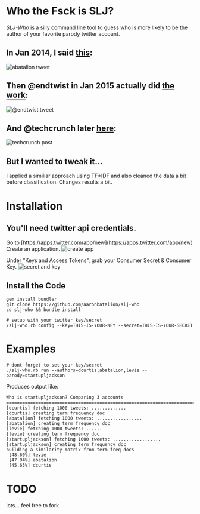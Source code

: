 # Who the Fsck is SLJ?


*SLJ-Who* is a silly command line tool to guess who is more likely to be
the author of your favorite parody twitter account.

## In Jan 2014, I said [this](https://twitter.com/abatalion/status/424094146173730816):
![abatalion tweet](https://s3.amazonaws.com/f.cl.ly/items/0h3h1M3m0l0C2u1f3F3Z/Screen%20Shot%202015-01-16%20at%2012.42.56%20PM.jpg)

## Then @endtwist in Jan 2015 actually did [the work](https://twitter.com/endtwist/status/554358608985866240):
![@endtwist tweet](https://s3.amazonaws.com/f.cl.ly/items/0O430L1F2X2o3i2X3H3r/Screen%20Shot%202015-01-16%20at%2012.43.08%20PM.jpg)

## And @techcrunch later [here](http://techcrunch.com/2015/01/11/maybe-its-arrington/):
![techcrunch post](https://s3.amazonaws.com/f.cl.ly/items/3x3S121q1A1i273G0y1X/Screen%20Shot%202015-01-16%20at%2012.44.19%20PM.jpg)

## But I wanted to tweak it...
I applied a similiar approach using [TF*IDF](http://en.wikipedia.org/wiki/Tf%E2%80%93idf)
and also cleaned the data a bit before classification.
Changes results a bit.

# Installation

## You'll need twitter api credentials.
Go to [https://apps.twitter.com/app/new](https://apps.twitter.com/app/new)
Create an application.
     ![create app](https://s3.amazonaws.com/f.cl.ly/items/302d3a2h0T343Y0F2H0h/Screen%20Shot%202015-01-16%20at%201.06.19%20PM.jpg)

Under "Keys and Access Tokens", grab your Consumer Secret & Consumer Key.
     ![secret and key](https://s3.amazonaws.com/f.cl.ly/items/2Y2I3q1K0P2i3G2x2j2j/keys.jpg.jpg)

## Install the Code
    gem install bundler
    git clone https://github.com/aaronbatalion/slj-who
    cd slj-who && bundle install

    # setup with your twitter key/secret
    /slj-who.rb config --key=THIS-IS-YOUR-KEY --secret=THIS-IS-YOUR-SECRET


# Examples

    # dont forget to set your key/secret
    ./slj-who.rb run --authors=dcurtis,abatalion,levie --parody=startupljackson


Produces output like:

    Who is startupljackson? Comparing 3 accounts
    ================================================================================
    [dcurtis] fetching 1000 tweets: .............
    [dcurtis] creating term frequency doc
    [abatalion] fetching 1000 tweets: .................
    [abatalion] creating term frequency doc
    [levie] fetching 1000 tweets: ......
    [levie] creating term frequency doc
    [startupljackson] fetching 1000 tweets: ..................
    [startupljackson] creating term frequency doc
    building a similarity matrix from term-freq docs
     [48.60%] levie
     [47.04%] abatalion
     [45.65%] dcurtis

# TODO
  lots... feel free to fork.